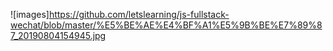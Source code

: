 ![images]https://github.com/letslearning/js-fullstack-wechat/blob/master/%E5%BE%AE%E4%BF%A1%E5%9B%BE%E7%89%87_20190804154945.jpg
